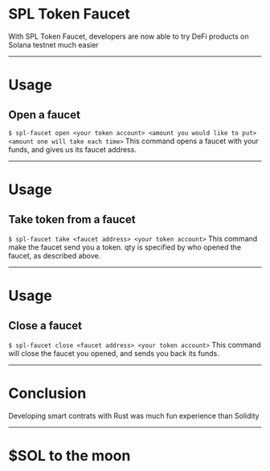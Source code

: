 # SPL Token Faucet
With SPL Token Faucet, developers are now able to try DeFi products on Solana testnet much easier

---

# Usage
## Open a faucet
`$ spl-faucet open <your token account> <amount you would like to put> <amount one will take each time>`
This command opens a faucet with your funds, and gives us its faucet address.

---

# Usage
## Take token from a faucet
`$ spl-faucet take <faucet address> <your token account>`
This command make the faucet send you a token. qty is specified by who opened the faucet, as described above.

---

# Usage
## Close a faucet
`$ spl-faucet close <faucet address> <your token account>`
This command will close the faucet you opened, and sends you back its funds.

---

# Conclusion
Developing smart contrats with Rust was much fun experience than Solidity

---

# $SOL to the moon